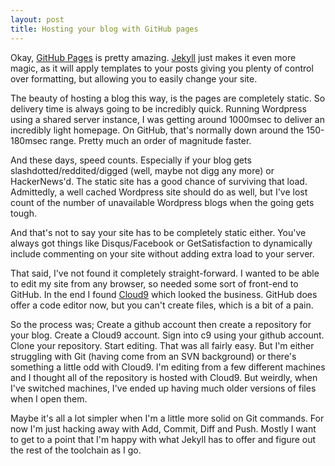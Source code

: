 ```yaml
---
layout: post
title: Hosting your blog with GitHub pages
---
```


Okay, [GitHub Pages](http://pages.github.com/) is pretty amazing. [Jekyll](https://github.com/mojombo/jekyll/wiki) just makes it even more magic, as it will apply templates to your posts giving you plenty of control over formatting, but allowing you to easily change your site.

The beauty of hosting a blog this way, is the pages are completely static. So delivery time is always going to be incredibly quick. Running Wordpress using a shared server instance, I was getting around 1000msec to deliver an incredibly light homepage. On GitHub, that's normally down around the 150-180msec range. Pretty much an order of magnitude faster.

And these days, speed counts. Especially if your blog gets slashdotted/reddited/digged (well, maybe not digg any more) or HackerNews'd. The static site has a good chance of surviving that load. Admittedly, a well cached Wordpress site should do as well, but I've lost count of the number of unavailable Wordpress blogs when the going gets tough.

And that's not to say your site has to be completely static either. You've always got things like Disqus/Facebook or GetSatisfaction to dynamically include commenting on your site without adding extra load to your server.

That said, I've not found it completely straight-forward. I wanted to be able to edit my site from any browser, so needed some sort of front-end to GitHub. In the end I found [Cloud9](http://c9.io) which looked the business. GitHub does offer a code editor now, but you can't create files, which is a bit of a pain.

So the process was; Create a github account then create a repository for your blog. Create a Cloud9 account. Sign into c9 using your github account. Clone your repository. Start editing.
That was all fairly easy. But I'm either struggling with Git (having come from an SVN background) or there's something a little odd with Cloud9. I'm editing from a few different machines and I thought all of the repository is hosted with Cloud9. But weirdly, when I've switched machines, I've ended up having much older versions of files when I open them.

Maybe it's all a lot simpler when I'm a little more solid on Git commands. For now I'm just hacking away with Add, Commit, Diff and Push. Mostly I want to get to a point that I'm happy with what Jekyll has to offer and figure out the rest of the toolchain as I go.
